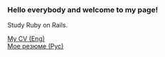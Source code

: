 ### Hello everybody and welcome to my page!

Study Ruby on Rails.

<a href="https://dack9.ru/en/cv_eng" title="CV" target="_blank">My CV (Eng)</a><br/>
<a href="https://dack9.ru/en/cv_rus" title="Резюме" target="_blank">Мое резюме (Рус)</a>
